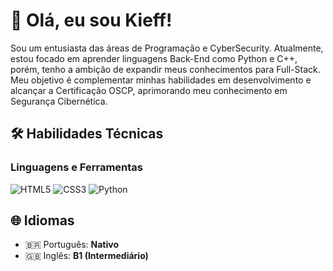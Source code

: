 # 👋 Olá, eu sou Kieff!  

Sou um entusiasta das áreas de Programação e CyberSecurity. Atualmente, estou focado em aprender linguagens Back-End como Python e C++, porém, tenho a ambição de expandir meus conhecimentos para Full-Stack. Meu objetivo é complementar minhas habilidades em desenvolvimento e alcançar a Certificação OSCP, aprimorando meu conhecimento em Segurança Cibernética.




## 🛠 Habilidades Técnicas  
### Linguagens e Ferramentas  
![HTML5](https://img.shields.io/badge/-HTML5-E34F26?logo=html5&logoColor=white)
![CSS3](https://img.shields.io/badge/-CSS3-1572B6?logo=css3&logoColor=white)
![Python](https://img.shields.io/badge/-Python-3776AB?logo=python&logoColor=white)



## 🌐 Idiomas  
- 🇧🇷 Português: **Nativo**  
- 🇬🇧 Inglês: **B1 (Intermediário)**  
